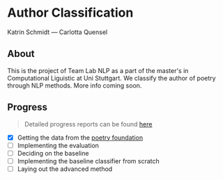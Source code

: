 # Author Classification
Katrin Schmidt &mdash; Carlotta Quensel

## About
This is the project of Team Lab NLP as a part of the master's in Computational Liguistic at Uni Stuttgart. We classify the author of poetry through NLP methods. More info coming soon.

## Progress
> Detailed progress reports can be found [here](https://ilias3.uni-stuttgart.de/goto.php?target=wiki_2425930_Group_4%3A_Carlotta_Nele_Farina_Quensel%2C_Katrin_Schmidt%2C_Author_Classification "Ilias wiki")

- [x] Getting the data from the [poetry foundation](https://www.poetryfoundation.org/)
- [ ] Implementing the evaluation
- [ ] Deciding on the baseline
- [ ] Implementing the baseline classifier from scratch
- [ ] Laying out the advanced method
